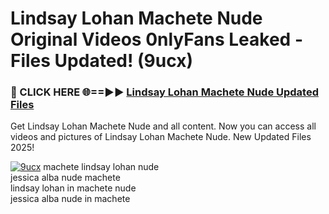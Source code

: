 # Lindsay Lohan Machete Nude Original Videos 0nlyFans Leaked - Files Updated! (9ucx)

<h3>🔴 CLICK HERE 🌐==►► <a href="https://tinyurl.com/5h6xmrr3" rel="nofollow">Lindsay Lohan Machete Nude Updated Files</a></h3>

Get Lindsay Lohan Machete Nude and all content. Now you can access all videos and pictures of Lindsay Lohan Machete Nude. New Updated Files 2025!

[![9ucx](https://i.imgur.com/KVD873Z.gif)](https://tinyurl.com/5h6xmrr3)
machete lindsay lohan nude<br>
jessica alba nude machete<br>
lindsay lohan in machete nude<br>
jessica alba nude in machete